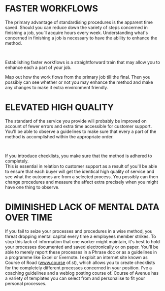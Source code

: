 
# FASTER WORKFLOWS

The primary advantage of standardising procedures is the apparent time saved. 
Should you can reduce down the variety of steps concerned in finishing a job, 
you’ll acquire hours every week. 
Understanding what's concerned in finishing a job is necessary to have the ability to enhance the method.

<br/>

Establishing faster workflows is a straightforward train that may allow you to enhance each a part of your job.

Map out how the work flows from the primary job till the final. 
Then you possibly can see whether or not you may enhance the method and make any changes to make it extra environment friendly.

# ELEVATED HIGH QUALITY

The standard of the service you provide will probably 
be improved on account of fewer errors and extra time accessible for customer support. 
<br/>
You'll be able to observe a guidelines to make sure that every a part of the method is accomplished within the appropriate order.

<br/>

If you introduce checklists, you make sure that the method is adhered to completely.<br/>
This is essential in relation to customer support as a result of you'll be able to ensure that each buyer will get the identical
high quality of service and see what the outcomes are from a selected process. 
You possibly can then change procedures and measure the affect extra precisely when you might have one thing to observe. <br/>
 
# DIMINISHED LACK OF MENTAL DATA OVER TIME

If you fail to seize your processes and procedures in a wise method, you threat dropping mental capital every time a employees member strikes. To stop this lack of information that one worker might maintain, it's best to hold your processes documented and saved electronically or on paper. You'll be able to merely report these processes in a Phrase doc or as a guidelines in a programme like Excel or Evernote. I exploit an internet site known as Course of Road (www.course of.st), which allows you to create checklists for the completely different processes concerned in your position. I've a coaching guidelines and a weblog posting course of. Course of Avenue has a variety of templates you can select from and personalise to fit your personal processes.

